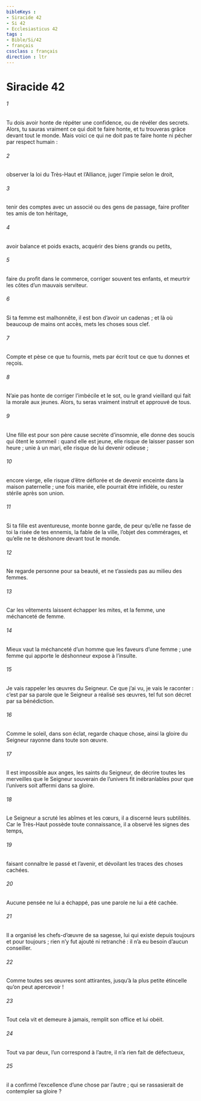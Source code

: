 ```yaml
---
bibleKeys : 
- Siracide 42
- Si 42
- Ecclesiasticus 42
tags : 
- Bible/Si/42
- français
cssclass : français
direction : ltr
---
```


# Siracide 42

###### 1
Tu dois avoir honte de répéter une confidence,
ou de révéler des secrets.
Alors, tu sauras vraiment ce qui doit te faire honte,
et tu trouveras grâce devant tout le monde.
Mais voici ce qui ne doit pas te faire honte
ni pécher par respect humain :
###### 2
observer la loi du Très-Haut et l’Alliance,
juger l’impie selon le droit,
###### 3
tenir des comptes avec un associé ou des gens de passage,
faire profiter tes amis de ton héritage,
###### 4
avoir balance et poids exacts,
acquérir des biens grands ou petits,
###### 5
faire du profit dans le commerce,
corriger souvent tes enfants,
et meurtrir les côtes d’un mauvais serviteur.
###### 6
Si ta femme est malhonnête, il est bon d’avoir un cadenas ;
et là où beaucoup de mains ont accès, mets les choses sous clef.
###### 7
Compte et pèse ce que tu fournis,
mets par écrit tout ce que tu donnes et reçois.
###### 8
N’aie pas honte de corriger l’imbécile et le sot,
ou le grand vieillard qui fait la morale aux jeunes.
Alors, tu seras vraiment instruit
et approuvé de tous.
###### 9
Une fille est pour son père cause secrète d’insomnie,
elle donne des soucis qui ôtent le sommeil :
quand elle est jeune, elle risque de laisser passer son heure ;
unie à un mari, elle risque de lui devenir odieuse ;
###### 10
encore vierge, elle risque d’être déflorée
et de devenir enceinte dans la maison paternelle ;
une fois mariée, elle pourrait être infidèle,
ou rester stérile après son union.
###### 11
Si ta fille est aventureuse, monte bonne garde,
de peur qu’elle ne fasse de toi la risée de tes ennemis,
la fable de la ville, l’objet des commérages,
et qu’elle ne te déshonore devant tout le monde.
###### 12
Ne regarde personne pour sa beauté,
et ne t’assieds pas au milieu des femmes.
###### 13
Car les vêtements laissent échapper les mites,
et la femme, une méchanceté de femme.
###### 14
Mieux vaut la méchanceté d’un homme
que les faveurs d’une femme ;
une femme qui apporte le déshonneur expose à l’insulte.
###### 15
Je vais rappeler les œuvres du Seigneur.
Ce que j’ai vu, je vais le raconter :
c’est par sa parole que le Seigneur a réalisé ses œuvres,
tel fut son décret par sa bénédiction.
###### 16
Comme le soleil, dans son éclat, regarde chaque chose,
ainsi la gloire du Seigneur rayonne dans toute son œuvre.
###### 17
Il est impossible aux anges, les saints du Seigneur,
de décrire toutes les merveilles
que le Seigneur souverain de l’univers fit inébranlables
pour que l’univers soit affermi dans sa gloire.
###### 18
Le Seigneur a scruté les abîmes et les cœurs,
il a discerné leurs subtilités.
Car le Très-Haut possède toute connaissance,
il a observé les signes des temps,
###### 19
faisant connaître le passé et l’avenir,
et dévoilant les traces des choses cachées.
###### 20
Aucune pensée ne lui a échappé,
pas une parole ne lui a été cachée.
###### 21
Il a organisé les chefs-d’œuvre de sa sagesse,
lui qui existe depuis toujours et pour toujours ;
rien n’y fut ajouté ni retranché :
il n’a eu besoin d’aucun conseiller.
###### 22
Comme toutes ses œuvres sont attirantes,
jusqu’à la plus petite étincelle qu’on peut apercevoir !
###### 23
Tout cela vit et demeure à jamais,
remplit son office et lui obéit.
###### 24
Tout va par deux, l’un correspond à l’autre,
il n’a rien fait de défectueux,
###### 25
il a confirmé l’excellence d’une chose par l’autre ;
qui se rassasierait de contempler sa gloire ?
